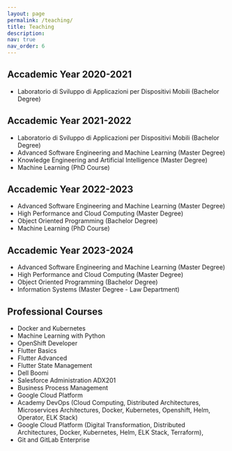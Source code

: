 ```yaml
---
layout: page
permalink: /teaching/
title: Teaching
description: 
nav: true
nav_order: 6
---
```


## Accademic Year 2020-2021

- Laboratorio di Sviluppo di Applicazioni per Dispositivi Mobili (Bachelor Degree)

## Accademic Year 2021-2022

- Laboratorio di Sviluppo di Applicazioni per Dispositivi Mobili (Bachelor Degree)
- Advanced Software Engineering and Machine Learning (Master Degree)
- Knowledge Engineering and Artificial Intelligence (Master Degree)
- Machine Learning (PhD Course)

## Accademic Year 2022-2023

- Advanced Software Engineering and Machine Learning (Master Degree)
- High Performance and Cloud Computing (Master Degree)
- Object Oriented Programming (Bachelor Degree)
- Machine Learning (PhD Course)

## Accademic Year 2023-2024

- Advanced Software Engineering and Machine Learning (Master Degree)
- High Performance and Cloud Computing (Master Degree)
- Object Oriented Programming (Bachelor Degree)
- Information Systems (Master Degree - Law Department)

## Professional Courses

- Docker and Kubernetes
- Machine Learning with Python
- OpenShift Developer
- Flutter Basics 
- Flutter Advanced
- Flutter State Management
- Dell Boomi
- Salesforce Administration ADX201
- Business Process Management
- Google Cloud Platform
- Academy DevOps (Cloud Computing, Distributed Architectures, Microservices Architectures, Docker, Kubernetes, Openshift, Helm, Operator, ELK Stack)
- Google Cloud Platform (Digital Transformation, Distributed Architectures, Docker, Kubernetes, Helm, ELK Stack, Terraform), 
- Git and GitLab Enterprise
